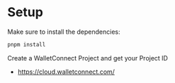 # Setup

Make sure to install the dependencies:

```bash
pnpm install
```

Create a WalletConnect Project and get your Project ID

- https://cloud.walletconnect.com/

